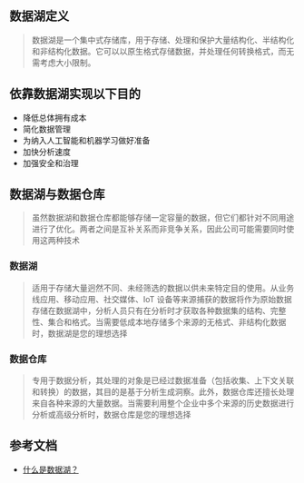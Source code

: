 ## 数据湖定义
> 数据湖是一个集中式存储库，用于存储、处理和保护大量结构化、半结构化和非结构化数据。它可以以原生格式存储数据，并处理任何转换格式，而无需考虑大小限制。
## 依靠数据湖实现以下目的
* 降低总体拥有成本
* 简化数据管理
* 为纳入人工智能和机器学习做好准备
* 加快分析速度
* 加强安全和治理
## 数据湖与数据仓库
> 虽然数据湖和数据仓库都能够存储一定容量的数据，但它们都针对不同用途进行了优化。两者之间是互补关系而非竞争关系，因此公司可能需要同时使用这两种技术
### 数据湖
> 适用于存储大量迥然不同、未经筛选的数据以供未来特定目的使用。从业务线应用、移动应用、社交媒体、IoT 设备等来源捕获的数据将作为原始数据存储在数据湖中，分析人员只有在分析时才获取各种数据集的结构、完整性、集合和格式。当需要低成本地存储多个来源的无格式、非结构化数据时，数据湖是您的理想选择

### 数据仓库
> 专用于数据分析，其处理的对象是已经过数据准备（包括收集、上下文关联和转换）的数据，其目的是基于分析生成洞察。此外，数据仓库还擅长处理来自各种来源的大量数据。当需要利用整个企业中多个来源的历史数据进行分析或高级分析时，数据仓库是您的理想选择

## 参考文档
* [什么是数据湖？](https://cloud.google.com/learn/what-is-a-data-lake?hl=zh-cn)



